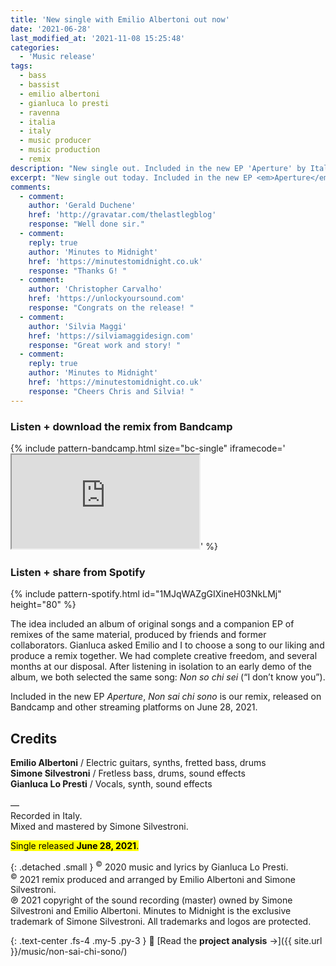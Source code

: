 ```yaml
---
title: 'New single with Emilio Albertoni out now'
date: '2021-06-28'
last_modified_at: '2021-11-08 15:25:48'
categories: 
  - 'Music release'
tags:
  - bass
  - bassist
  - emilio albertoni
  - gianluca lo presti
  - ravenna
  - italia
  - italy
  - music producer
  - music production
  - remix
description: "New single out. Included in the new EP 'Aperture' by Italian artist Nevica, 'Non sai chi sono' is the remix by Emilio Albertoni and Minutes to Midnight."
excerpt: "New single out today. Included in the new EP <em>Aperture</em>, <em>Non sai chi sono</em> is the remix of an original song by Italian artist and producer Nevica, aka Gianluca Lo Presti."
comments:
  - comment:
    author: 'Gerald Duchene'
    href: 'http://gravatar.com/thelastlegblog'
    response: "Well done sir."
  - comment:
    reply: true
    author: 'Minutes to Midnight'
    href: 'https://minutestomidnight.co.uk'
    response: "Thanks G! "
  - comment:
    author: 'Christopher Carvalho'
    href: 'https://unlockyoursound.com'
    response: "Congrats on the release! "
  - comment:
    author: 'Silvia Maggi'
    href: 'https://silviamaggidesign.com'
    response: "Great work and story! "
  - comment:
    reply: true
    author: 'Minutes to Midnight'
    href: 'https://minutestomidnight.co.uk'
    response: "Cheers Chris and Silvia! "
---
```

### Listen + download the remix from Bandcamp

{% include pattern-bandcamp.html size="bc-single" iframecode='<iframe src="https://bandcamp.com/EmbeddedPlayer/track=2164870187/size=large/bgcol=ffffff/linkcol=0687f5/tracklist=false/artwork=small/transparent=true/" seamless><a href="https://minutestomidnight.bandcamp.com/track/non-sai-chi-sono-remix">Non sai chi sono (remix) by Minutes to Midnight + Emilio Albertoni</a></iframe>' %}

### Listen + share from Spotify

{% include pattern-spotify.html id="1MJqWAZgGIXineH03NkLMj" height="80" %}

The idea included an album of original songs and a companion EP of remixes of the same material, produced by friends and former collaborators. Gianluca asked Emilio and I to choose a song to our liking and produce a remix together. We had complete creative freedom, and several months at our disposal. After listening in isolation to an early demo of the album, we both selected the same song: *Non so chi sei* (“I don’t know you”).

Included in the new EP *Aperture*, *Non sai chi sono* is our remix, released on Bandcamp and other streaming platforms on June 28, 2021.

## Credits

**Emilio Albertoni** / Electric guitars, synths, fretted bass, drums  
**Simone Silvestroni** / Fretless bass, drums, sound effects  
**Gianluca Lo Presti** / Vocals, synth, sound effects  
<br>
—  
Recorded in Italy.  
Mixed and mastered by Simone Silvestroni.

<p class="detached"><mark class="m2m-highlight small">Single released <strong>June 28, 2021</strong>.</mark></p>

{: .detached .small }
<sup>&copy;</sup> 2020 music and lyrics by Gianluca Lo Presti.  
<sup>&copy;</sup> 2021 remix produced and arranged by Emilio Albertoni and Simone Silvestroni.  
℗ 2021 copyright of the sound recording (master) owned by Simone Silvestroni and Emilio Albertoni. Minutes to Midnight is the exclusive trademark of Simone Silvestroni. All trademarks and logos are protected.

{: .text-center .fs-4 .my-5 .py-3 }
📖 [Read the **project analysis** →]({{ site.url }}/music/non-sai-chi-sono/)